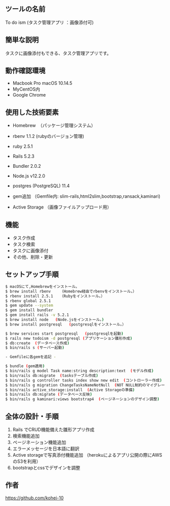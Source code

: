 
## ツールの名前

To do ism (タスク管理アプリ ：画像添付可)

## 簡単な説明
タスクに画像添付もできる、タスク管理アプリです。



## 動作確認環境

- Macbook Pro macOS 10.14.5
- MyCentOS内
- Google Chrome 


## 使用した技術要素

- Homebrew　（パッケージ管理システム）
- rbenv 1.1.2 (rubyのバージョン管理)
- ruby 2.5.1

- Rails 5.2.3
- Bundler 2.0.2
- Node.js v12.2.0
- postgres (PostgreSQL) 11.4

- gem追加 （Gemfile内: slim-rails,html2slim,bootstrap,ransack,kaminari)

- Active Storage （画像ファイルアップロード用）

## 機能

- タスク作成
- タスク検索
- タスクに画像添付
- その他、削除・更新


## セットアップ手順

```bash
$ macOSにて,Homebrewをインストール。
$ brew install rbenv    （Homebrew経由でrbenvをインストール。）
$ rbenv install 2.5.1   （Rubyをインストール。）
$ rbenv global 2.5.1
$ gem update --system
$ gem install bundler
$ gem install rails -v 5.2.1
$ brew install node   (Node.jsをインストール。)
$ brew install postgresql   (postgresqlをインストール。）

$ brew services start postgresql   (postgresqlを起動)
$ rails new todoism -d postgresql (アプリケーション雛形作成)
$ db:create  (データベース作成)
$ bin/rails s (サーバー起動)

- Gemfileに各gemを追記 -

$ bundle (gem適用)
$ bin/rails g model Task name:string description:text  (モデル作成)
$ bin/rails db:migrate  (tasksテーブル作成)
$ bin/rails g controller tasks index show new edit  (コントローラー作成)
$ bin/rails g migration ChangeTasksNameNotNull  (NOT NULL制約のマイグレーションファイルを作成)
$ bin/rails active_storage:install  (Active Storageの準備) 
$ bin/rails db:migrate (データベース反映)
$ bin/rails g kaminari:views bootstrap4  (ページネーションのデザイン調整)
```

## 全体の設計・手順

1. Rails でCRUD機能備えた雛形アプリ作成
2. 検索機能追加
3. ページネーション機能追加
4. エラーメッセージを日本語に翻訳
5. Active storageで写真添付機能追加 （herokuによるアプリ公開の際にAWSのS3を利用）
6. bootstrapとcssでデザインを調整

 

## 作者
https://github.com/kohei-10



